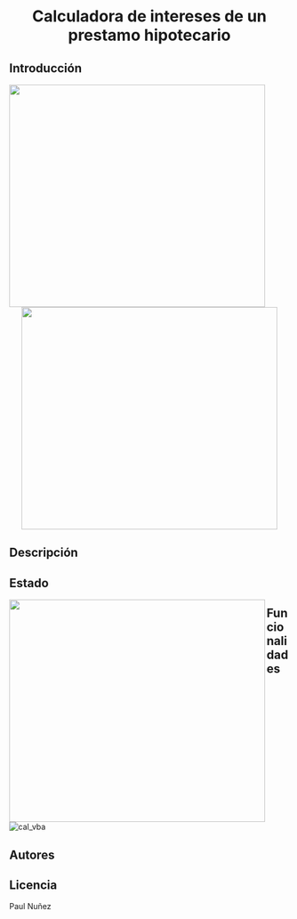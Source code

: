 # <h1 align="center"> Calculadora de intereses de un prestamo hipotecario </h1>

## Introducción

<img align="left" width="460" height="400" src="https://github.com/Paul243654/Calculadora_hipotecaria_VBA/assets/112754073/84432f7f-c0fc-4ae0-a231-de8ac25e8ccc"> 
<p align="center">
  <img width="460" height="400" src="https://github.com/Paul243654/Calculadora_hipotecaria_VBA/assets/112754073/b23b5337-0f70-4472-920d-e022ed8e9904">   
</p>

## Descripción

## Estado

<img align="left" width="460" height="400" src="https://github.com/Paul243654/Calculadora_hipotecaria_VBA/assets/112754073/d3bdd0a9-4f4e-4ede-a879-7eb2db3009f9"> 


## Funcionalidades

![cal_vba](https://github.com/Paul243654/Calculadora_hipotecaria_VBA/assets/112754073/fe983d9f-6db3-4f4d-937d-2c1e497e1290)


## Autores

## Licencia

Paul Nuñez

